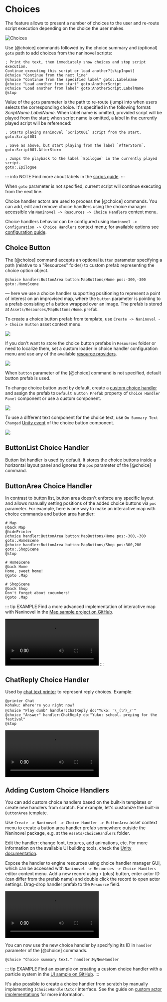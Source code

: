 # Choices

The feature allows to present a number of choices to the user and re-route script execution depending on the choice the user makes.

![Choices](https://i.gyazo.com/023502e43b35caa706c88fd9ab32003d.png)

Use [@choice] commands followed by the choice summary and (optional) `goto` path to add choices from the naninovel scripts:

```nani
; Print the text, then immediately show choices and stop script execution.
Continue executing this script or load another?[skipInput]
@choice "Continue from the next line"
@choice "Continue from the specified label" goto:.Labelname
@choice "Load another from start" goto:AnotherScript
@choice "Load another from label" goto:AnotherScript.LabelName
@stop
```

Value of the `goto` parameter is the path to re-route (jump) into when users selects the corresponding choice. It's specified in the following format: *ScriptName*.*LabelName*. When label name is omitted, provided script will be played from the start; when script name is omitted, a label in the currently played script will be referenced:

```nani
; Starts playing naninovel `Script001` script from the start.
goto:Script001

; Save as above, but start playing from the label `AfterStorm`.
goto:Script001.AfterStorm

; Jumps the playback to the label `Epilogue` in the currently played script.
goto:.Epilogue
```

::: info NOTE
Find more about labels in the [scrips guide](/guide/naninovel-scripts#label-lines).
:::

When `goto` parameter is not specified, current script will continue executing from the next line.

Choice handler actors are used to process the [@choice] commands. You can add, edit and remove choice handlers using the choice manager accessible via `Naninovel -> Resources -> Choice Handlers` context menu.

Choice handlers behavior can be configured using `Naninovel -> Configuration -> Choice Handlers` context menu; for available options see [configuration guide](/guide/configuration#choice-handlers).

## Choice Button

The [@choice] command accepts an optional `button` parameter specifying a path (relative to a "Resources" folder) to custom prefab representing the choice option object.

```nani
@choice handler:ButtonArea button:MapButtons/Home pos:-300,-300 goto:.HomeScene
```
— here we use a choice handler supporting positioning to represent a point of interest on an improvised map, where the `button` parameter is pointing to a prefab consisting of a button wrapped over an image. The prefab is stored at `Assets/Resources/MapButtons/Home.prefab`.

To create a choice button prefab from template, use `Create -> Naninovel -> Choice Button` asset context menu.

![](https://i.gyazo.com/c2bd4abaa0275f7cdd37c56fd2ff0dec.png)

If you don't want to store the choice button prefabs in `Resources` folder or need to localize them, set a custom loader in choice handler configuration menu and use any of the available [resource providers](/guide/resource-providers).

![](https://i.gyazo.com/9b50d543b5a6843b13b415c3c2ae9641.png)

When `button` parameter of the [@choice] command is not specified, default button prefab is used.

To change choice button used by default, create a [custom choice handler](/guide/choices#adding-custom-choice-handlers) and assign the prefab to `Default Button Prefab` property of `Choice Handler Panel` component or use a custom component.

![](https://i.gyazo.com/0972b2725ed043d050804d3833a83b73.png)

To use a different text component for the choice text, use `On Summary Text Changed` [Unity event](https://docs.unity3d.com/Manual/UnityEvents) of the choice button component.

![](https://i.gyazo.com/8810c51b336bfd653efcde591fe1c41f.png)

## ButtonList Choice Handler
Button list handler is used by default. It stores the choice buttons inside a horizontal layout panel and ignores the `pos` parameter of the [@choice] command.

## ButtonArea Choice Handler
In contrast to button list, button area doesn't enforce any specific layout and allows manually setting positions of the added choice buttons via `pos` parameter. For example, here is one way to make an interactive map with choice commands and button area handler:

```nani
# Map
@back Map
@hidePrinter
@choice handler:ButtonArea button:MapButtons/Home pos:-300,-300 goto:.HomeScene
@choice handler:ButtonArea button:MapButtons/Shop pos:300,200 goto:.ShopScene
@stop

# HomeScene
@back Home
Home, sweet home!
@goto .Map

# ShopScene
@back Shop
Don't forget about cucumbers!
@goto .Map
```

::: tip EXAMPLE
Find a more advanced implementation of interactive map with Naninovel in the [Map sample project on GitHub](https://github.com/naninovel/samples/tree/main/unity/map).

![](https://i.gyazo.com/4987b1c53cd275f3fa56b533f53f3d8c.mp4)
:::

## ChatReply Choice Handler

Used by [chat text printer](/guide/text-printers#chat-printer) to represent reply choices. Example:

```nani
@printer Chat
Kohaku: Where're you right now?
@choice "Play dumb" handler:ChatReply do:"Yuko: ¯\_(ツ)_/¯"
@choice "Answer" handler:ChatReply do:"Yuko: school. preping for the festival"
@stop
```

![](https://i.gyazo.com/338f8519b3a1656059a407fe0232b376.mp4)

## Adding Custom Choice Handlers

You can add custom choice handlers based on the built-in templates or create new handlers from scratch. For example, let's customize the built-in `ButtonArea` template.

Use `Create -> Naninovel -> Choice Handler -> ButtonArea` asset context menu to create a button area handler prefab somewhere outside the Naninovel package, e.g. at the `Assets/ChoiceHandlers` folder.

Edit the handler: change font, textures, add animations, etc. For more information on the available UI building tools, check the [Unity documentation](https://docs.unity3d.com/Packages/com.unity.ugui@latest).

Expose the handler to engine resources using choice handler manager GUI, which can be accessed with `Naninovel -> Resources -> Choice Handlers` editor context menu. Add a new record using `+` (plus) button, enter actor ID (can differ from the prefab name) and double click the record to open actor settings. Drag-drop handler prefab to the `Resource` field.

![](https://i.gyazo.com/cb3a0ff7f22b22cec6546acb388719fc.mp4)

You can now use the new choice handler by specifying its ID in `handler` parameter of the [@choice] commands.

```nani
@choice "Choice summary text." handler:MyNewHandler
```

::: tip EXAMPLE
Find an example on creating a custom choice handler with a particle system in the [UI sample on GitHub](https://github.com/naninovel/samples/tree/main/unity/ui).
:::

It's also possible to create a choice handler from scratch by manually implementing `IChoiceHandlerActor` interface. See the guide on [custom actor implementations](/guide/custom-actor-implementations) for more information.

